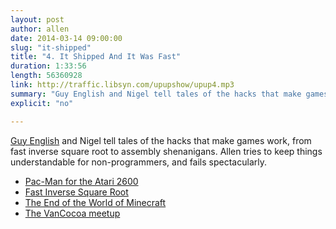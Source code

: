 ```yaml
---
layout: post
author: allen
date: 2014-03-14 09:00:00
slug: "it-shipped"
title: "4. It Shipped And It Was Fast"
duration: 1:33:56
length: 56360928
link: http://traffic.libsyn.com/upupshow/upup4.mp3
summary: "Guy English and Nigel tell tales of the hacks that make games work, from fast inverse square root to assembly shenanigans. Allen tries to keep things understandable for non-programmers, and fails spectacularly."
explicit: "no"

---
```


[Guy English](http://www.twitter.com/gte/) and Nigel tell tales of the hacks that make games work, from fast inverse square root to assembly shenanigans. Allen tries to keep things understandable for non-programmers, and fails spectacularly.

- [Pac-Man for the Atari 2600](https://www.youtube.com/watch?v=wYE1iZOTeI8)
- [Fast Inverse Square Root](http://betterexplained.com/articles/understanding-quakes-fast-inverse-square-root/)
- [The End of the World of Minecraft](http://www.newyorker.com/online/blogs/elements/2014/01/a-journey-to-the-end-of-the-world-of-minecraft.html)
- [The VanCocoa meetup](http://www.vancocoa.com/)
